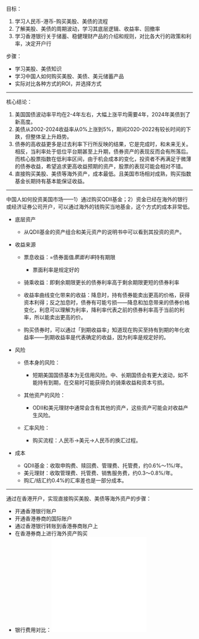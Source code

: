 目标：

  1. 学习人民币-港币-购买美股、美债的流程
  2. 了解美股、美债的周期波动，学习其底层逻辑、收益率、回撤率
  3. 学习香港银行关于储蓄、稳健理财产品的介绍和规则，对比各大行的政策和利率，决定开户行

步骤：

  * 学习美股、美债知识
  * 学习中国人如何购买美股、美债、美元储蓄产品
  * 实际对比各种方式的ROI，并选择方式

* * *

核心结论：

  1. 美国国债波动率平均在2-4年左右，大幅上涨平均需要4年，2024年美债到了新高度。
  2. 美债从2002-2024收益率从0%上涨到5%，期间2020-2022有较长时间的下跌，但整体呈上升趋势。
  3. 债券的高收益更多是过去利率下行所反映的结果，它是完成时，和未来无关。相反，当利率处于低位平台期甚至上升期，债券资产的表现反而会有所落后。而核心股票指数在低利率区间，由于机会成本的变化，投资者不再满足于微薄的债券收益，希望追求更高收益预期的资产，股票的表现可能会相对不错。
  4. 直接购买美股、美债等海外资产，成本最低。且美国市场相对成熟，购买指数基金长期持有基本能保证收益。

* * *

中国人如何投资美国市场——1）通过购买QDII基金；2）资金已经在海外的银行或经济证券公司开户，可以通过海外的钱购买当地基金，这个方式的成本非常低。

  * 底层资产

    * 从QDII基金的资产组合和美元资产的说明书中可以看到其投资的资产。

  * 收益来源

    * 票息收益：=债券面值*票面利率*持有期限

      * 票面利率是规定好的

    * 骑乘收益：即剩余期限更长的债券利率高于剩余期限更短的债券利率
    * 收益率曲线变化带来的收益：降息时，持有债券能卖出更高的价格，获得资本利得；反之加息时，债券有可能亏损——降息和加息带来的债券价格变化，利息可以理解为利率，降利率代表之前的债券利率高于当前的利率，所以能卖出更高的价。
    * 购买债券时，可以通过「到期收益率」知道现在购买至持有到期的年化收益率——到期收益率是代表确定的收益，因为利率是规定好的。

  * 风险

    * 债本身的风险：

      * 短期美国国债基本为无信用风险。中、长期国债会有更大波动，如不能持有到期，在交易时可能获得负的骑乘收益和资本亏损。

    * 其他资产的风险：

      * ODII和美元理财中通常会含有其他的资产，这些资产可能会对收益产生风险。

    * 汇率风险：

      * 购买流程：人民币->美元->人民币的换汇过程。

  * 成本

    * QDII基金：收取申购费、赎回费、管理费、托管费，约0.6%～1%/年。
    * 美元理财：收取管理费、托管费、销售服务费，约0.3～0.8%/年。
    * 购汇/结汇约0.4%的汇率差也是一部分成本。

* * *

通过在香港开户，实现直接购买美股、美债等海外资产的步骤：

  * 开通香港银行账户
  * 开通香港券商的国际账户
  * 通过香港银行转账到香港券商账户上
  * 在香港券商上进行海外资产购买
  * 银行费用对比：![](/assets/images/gang-bi-gou-mai-mei-zhai-xue-xi/image_20.png)